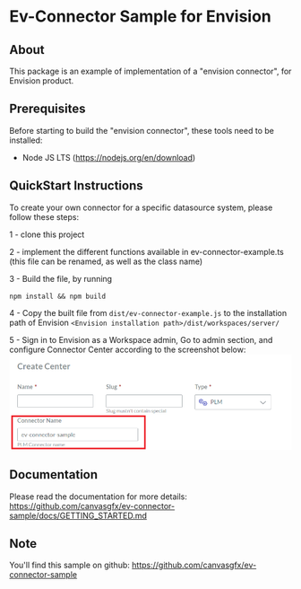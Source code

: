 # Ev-Connector Sample for Envision

## About

This package is an example of implementation of a "envision connector", for Envision product. 

## Prerequisites

Before starting to build the "envision connector", these tools need to be installed:

- Node JS LTS (https://nodejs.org/en/download)

## QuickStart Instructions

To create your own connector for a specific datasource system, please follow these steps:

1 - clone this project

2 - implement the different functions available in ev-connector-example.ts (this file can be renamed, as well as the class name)

3 - Build the file, by running 
```
npm install && npm build
```

4 - Copy the built file from `dist/ev-connector-example.js` to the installation path of Envision `<Envision installation path>/dist/workspaces/server/`

5 - Sign in to Envision as a Workspace admin, Go to admin section, and configure Connector Center according to the screenshot below:
![](./img/plm_connector_config.png)

## Documentation

Please read the documentation for more details:
https://github.com/canvasgfx/ev-connector-sample/docs/GETTING_STARTED.md

## Note

You'll find this sample on github: https://github.com/canvasgfx/ev-connector-sample

